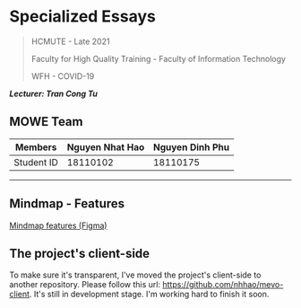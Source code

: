 # Specialized Essays

> HCMUTE - Late 2021
>
> Faculty for High Quality Training - Faculty of Information Technology
>
> WFH - COVID-19

**_Lecturer: Tran Cong Tu_**

## MOWE Team

| Members    | Nguyen Nhat Hao | Nguyen Dinh Phu |
| ---------- | --------------- | --------------- |
| Student ID | 18110102        | 18110175        |

---

## Mindmap - Features

[Mindmap features (Figma)](https://www.figma.com/file/bXawdaj6QwIKnkQeVkC5kD/thầy-Tú?node-id=0%3A1)

## The project's client-side

To make sure it's transparent, I've moved the project's client-side to another repository. Please follow this url: https://github.com/nhhao/mevo-client. It's still in development stage. I'm working hard to finish it soon.
